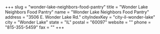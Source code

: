 +++
slug = "wonder-lake-neighbors-food-pantry"
title = "Wonder Lake Neighbors Food Pantry"
name = "Wonder Lake Neighbors Food Pantry"
address = "3506 E. Wonder Lake Rd."
cityIndexKey = "city-il-wonder-lake"
city = "Wonder Lake"
state = "IL"
postal = "60097"
website = ""
phone = "815-355-5459"
fax = ""
+++
